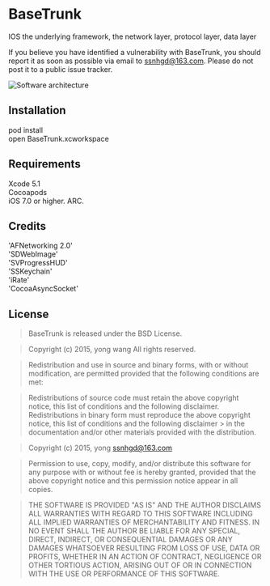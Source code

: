 # BaseTrunk
IOS the underlying framework, the network layer, protocol layer, data layer

If you believe you have identified a vulnerability with BaseTrunk, you should report it as soon as possible via email to ssnhgd@163.com. Please do not post it to a public issue tracker.


![Software architecture](https://github.com/ssnhitfkgd/BaseTrunk/blob/master/B3B9BE15-0BB4-4DFC-8F01-0C17E914BD20.jpg "Software architecture")



## Installation

pod install<br />
open BaseTrunk.xcworkspace
## Requirements

Xcode 5.1<br />
Cocoapods<br />
iOS 7.0 or higher.
ARC.

## Credits
 'AFNetworking 2.0'<br />
 'SDWebImage'<br />
 'SVProgressHUD'<br />
 'SSKeychain'<br />
 'iRate'<br />
 'CocoaAsyncSocket'<br />

## License

> BaseTrunk is released under the BSD License.

> Copyright (c) 2015, yong wang All rights reserved.

> Redistribution and use in source and binary forms, with or without modification, are permitted provided that the following conditions are met:

> Redistributions of source code must retain the above copyright notice, this list of conditions and the following disclaimer.
> Redistributions in binary form must reproduce the above copyright notice, this list of conditions and the following disclaimer > in the documentation and/or other materials provided with the distribution.

> Copyright (c) 2015, yong <ssnhgd@163.com>

> Permission to use, copy, modify, and/or distribute this software for any
> purpose with or without fee is hereby granted, provided that the above
> copyright notice and this permission notice appear in all copies.

> THE SOFTWARE IS PROVIDED "AS IS" AND THE AUTHOR DISCLAIMS ALL WARRANTIES
> WITH REGARD TO THIS SOFTWARE INCLUDING ALL IMPLIED WARRANTIES OF
> MERCHANTABILITY AND FITNESS. IN NO EVENT SHALL THE AUTHOR BE LIABLE FOR
> ANY SPECIAL, DIRECT, INDIRECT, OR CONSEQUENTIAL DAMAGES OR ANY DAMAGES
> WHATSOEVER RESULTING FROM LOSS OF USE, DATA OR PROFITS, WHETHER IN AN
> ACTION OF CONTRACT, NEGLIGENCE OR OTHER TORTIOUS ACTION, ARISING OUT OF
> OR IN CONNECTION WITH THE USE OR PERFORMANCE OF THIS SOFTWARE.
